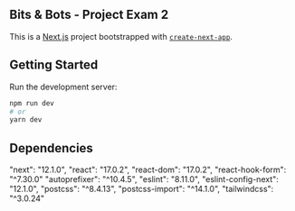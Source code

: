 ## Bits & Bots - Project Exam 2

This is a [Next.js](https://nextjs.org/) project bootstrapped with [`create-next-app`](https://github.com/vercel/next.js/tree/canary/packages/create-next-app).

## Getting Started

Run the development server:

```bash
npm run dev
# or
yarn dev
```

## Dependencies

"next": "12.1.0",
"react": "17.0.2",
"react-dom": "17.0.2",
"react-hook-form": "^7.30.0"
"autoprefixer": "^10.4.5",
"eslint": "8.11.0",
"eslint-config-next": "12.1.0",
"postcss": "^8.4.13",
"postcss-import": "^14.1.0",
"tailwindcss": "^3.0.24"

